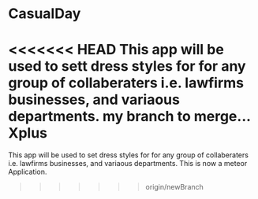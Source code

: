 # CasualDay
<<<<<<< HEAD
This app will be used to sett dress styles for for any group of collaberaters i.e. lawfirms businesses, and variaous departments.
my branch to merge... Xplus
=======
This app will be used to set dress styles for for any group of collaberaters i.e. lawfirms businesses, and variaous departments. This is now a meteor Application.
>>>>>>> origin/newBranch
